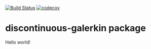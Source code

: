 [![Build Status](https://github.com/nmucke/discontinuous-galerkin/actions/workflows/CI.yml/badge.svg?event=push)](https://github.com/nmucke/discontinuous-galerkin/actions)
[![codecov](https://codecov.io/gh/nmucke/discontinuous-galerkin/branch/master/graph/badge.svg?token=c18e09ce-63ee-421a-94b7-dd78c65748d6)](https://codecov.io/gh/nmucke/discontinuous-galerkin)
# discontinuous-galerkin package
Hello world! 
